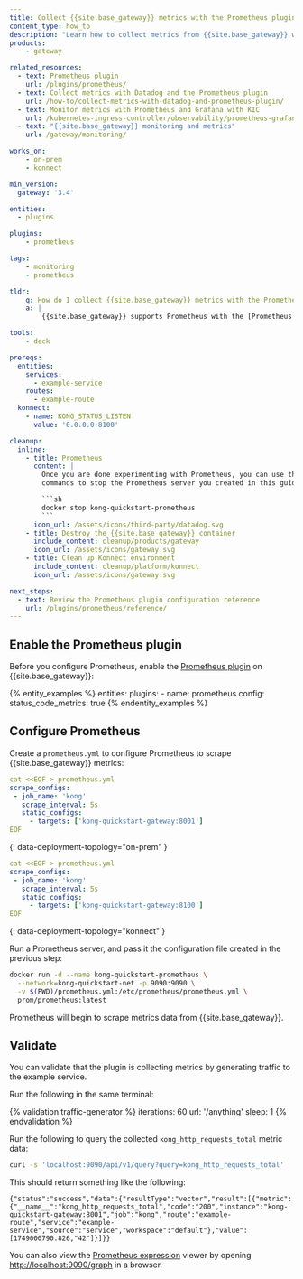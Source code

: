 ```yaml
---
title: Collect {{site.base_gateway}} metrics with the Prometheus plugin
content_type: how_to
description: "Learn how to collect metrics from {{site.base_gateway}} with the Prometheus plugin."
products:
    - gateway

related_resources:
  - text: Prometheus plugin
    url: /plugins/prometheus/
  - text: Collect metrics with Datadog and the Prometheus plugin
    url: /how-to/collect-metrics-with-datadog-and-prometheus-plugin/
  - text: Monitor metrics with Prometheus and Grafana with KIC
    url: /kubernetes-ingress-controller/observability/prometheus-grafana/
  - text: "{{site.base_gateway}} monitoring and metrics"
    url: /gateway/monitoring/

works_on:
    - on-prem
    - konnect

min_version:
  gateway: '3.4'

entities: 
  - plugins

plugins:
    - prometheus

tags:
    - monitoring
    - prometheus

tldr:
    q: How do I collect {{site.base_gateway}} metrics with the Prometheus plugin?
    a: |
        {{site.base_gateway}} supports Prometheus with the [Prometheus plugin](/plugins/prometheus/). It exposes {{site.base_gateway}} performance and proxied upstream service metrics on the `/metrics` endpoint. To collect metrics, enable the Prometheus plugin, configure a `prometheus.yml` file to expose {{site.base_gateway}} metrics, and then run a Prometheus server. 

tools:
    - deck

prereqs:
  entities:
    services:
      - example-service
    routes:
      - example-route 
  konnect:
    - name: KONG_STATUS_LISTEN
      value: '0.0.0.0:8100'

cleanup:
  inline:
    - title: Prometheus
      content: |
        Once you are done experimenting with Prometheus, you can use the following
        commands to stop the Prometheus server you created in this guide:

        ```sh
        docker stop kong-quickstart-prometheus
        ```
      icon_url: /assets/icons/third-party/datadog.svg
    - title: Destroy the {{site.base_gateway}} container
      include_content: cleanup/products/gateway
      icon_url: /assets/icons/gateway.svg
    - title: Clean up Konnect environment
      include_content: cleanup/platform/konnect
      icon_url: /assets/icons/gateway.svg

next_steps:
  - text: Review the Prometheus plugin configuration reference
    url: /plugins/prometheus/reference/
---
```


## Enable the Prometheus plugin

Before you configure Prometheus, enable the [Prometheus plugin](/plugins/prometheus/) on {{site.base_gateway}}:

{% entity_examples %}
entities:
  plugins:
    - name: prometheus
      config:
        status_code_metrics: true
{% endentity_examples %}

## Configure Prometheus

Create a `prometheus.yml` to configure Prometheus to scrape {{site.base_gateway}} metrics:

```yaml
cat <<EOF > prometheus.yml
scrape_configs:
 - job_name: 'kong'
   scrape_interval: 5s
   static_configs:
     - targets: ['kong-quickstart-gateway:8001']
EOF
```
{: data-deployment-topology="on-prem" }

```yaml
cat <<EOF > prometheus.yml
scrape_configs:
 - job_name: 'kong'
   scrape_interval: 5s
   static_configs:
     - targets: ['kong-quickstart-gateway:8100']
EOF
```
{: data-deployment-topology="konnect" }

Run a Prometheus server, and pass it the configuration file created in the previous step:

```sh
docker run -d --name kong-quickstart-prometheus \
  --network=kong-quickstart-net -p 9090:9090 \
  -v $(PWD)/prometheus.yml:/etc/prometheus/prometheus.yml \
  prom/prometheus:latest
```

Prometheus will begin to scrape metrics data from {{site.base_gateway}}.

## Validate

You can validate that the plugin is collecting metrics by generating traffic to the example service. 

Run the following in the same terminal:

{% validation traffic-generator %}
iterations: 60
url: '/anything'
sleep: 1
{% endvalidation %}

Run the following to query the collected `kong_http_requests_total` metric data:

```sh
curl -s 'localhost:9090/api/v1/query?query=kong_http_requests_total'
```

This should return something like the following:
```
{"status":"success","data":{"resultType":"vector","result":[{"metric":{"__name__":"kong_http_requests_total","code":"200","instance":"kong-quickstart-gateway:8001","job":"kong","route":"example-route","service":"example-service","source":"service","workspace":"default"},"value":[1749000790.826,"42"]}]}}
```

You can also view the [Prometheus expression](https://prometheus.io/docs/prometheus/latest/querying/basics/) viewer by opening [http://localhost:9090/graph](http://localhost:9090/graph) in a browser.

